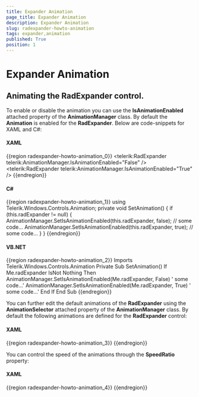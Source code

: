 ```yaml
---
title: Expander Animation
page_title: Expander Animation
description: Expander Animation
slug: radexpander-howto-animation
tags: expander,animation
published: True
position: 1
---
```


# Expander Animation

## Animating the RadExpander control.

To enable or disable the animation you can use the __IsAnimationEnabled__ attached property of the __AnimationManager__ class. By default the __Animation__ is enabled for the __RadExpander__. Below are code-snippets for XAML and C#:

#### __XAML__
{{region radexpander-howto-animation_0}}
    <StackPanel Orientation="Horizontal">
        <!--  DISABLE the Animation:  -->
        <telerik:RadExpander telerik:AnimationManager.IsAnimationEnabled="False" />
        <!--  ENABLE the Animation:  -->
        <telerik:RadExpander telerik:AnimationManager.IsAnimationEnabled="True" />
    </StackPanel>
{{endregion}}

#### __C#__
{{region radexpander-howto-animation_1}}
    using Telerik.Windows.Controls.Animation;
    private void SetAnimation()
    {
        if (this.radExpander != null)
        {
            AnimationManager.SetIsAnimationEnabled(this.radExpander, false);
            // some code...
            AnimationManager.SetIsAnimationEnabled(this.radExpander, true);
            // some code...
        }
    }
{{endregion}}

#### __VB.NET__
{{region radexpander-howto-animation_2}}
    Imports Telerik.Windows.Controls.Animation
    Private Sub SetAnimation()
        If Me.radExpander IsNot Nothing Then
            AnimationManager.SetIsAnimationEnabled(Me.radExpander, False)
            ' some code...'
            AnimationManager.SetIsAnimationEnabled(Me.radExpander, True)
            ' some code...'
        End If
    End Sub
{{endregion}}

You can further edit the default animations of the __RadExpander__ using the __AnimationSelector__ attached property of the __AnimationManager__ class. By default the following animations are defined for the __RadExpander__ control:				

#### __XAML__
{{region radexpander-howto-animation_3}}
    <Style x:Key="RadExpanderStyle" TargetType="telerik:RadExpander">
          ...  
        <Setter Property="telerik:AnimationManager.AnimationSelector">
            <Setter.Value>
                <telerik:AnimationSelector>
                    <telerik:ExpanderExpandCollapseAnimation AnimationName="Expand" 
                                                             Direction="In"
                                                             TargetElementName="Content" />
                    <telerik:ExpanderExpandCollapseAnimation AnimationName="Collapse" 
                                                             Direction="Out"
                                                             TargetElementName="Content" />
                </telerik:AnimationSelector>
            </Setter.Value>
        </Setter>
    </Style>
{{endregion}}

You can control the speed of the animations through the __SpeedRatio__ property:				

#### __XAML__
{{region radexpander-howto-animation_4}}
    <Style x:Key="RadExpanderStyle" TargetType="telerik:RadExpander">
          ...  
        <Setter Property="telerik:AnimationManager.AnimationSelector">
            <Setter.Value>
                <telerik:AnimationSelector>
                    <telerik:ExpanderExpandCollapseAnimation AnimationName="Expand" 
                                                             Direction="In"
                                                             SpeedRatio="0.2"
                                                             TargetElementName="Content" />
                    <telerik:ExpanderExpandCollapseAnimation AnimationName="Collapse" 
                                                             Direction="Out"
                                                             SpeedRatio="0.2"
                                                             TargetElementName="Content" />
                </telerik:AnimationSelector>
            </Setter.Value>
        </Setter>
    </Style>
{{endregion}}